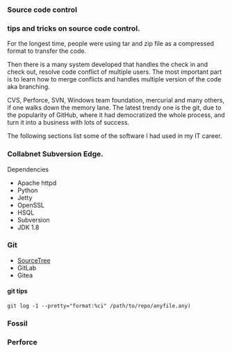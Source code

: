 ### Source code control

### tips and tricks on source code control.
For the longest time, people were using tar and zip file as a compressed format to transfer the code.  

Then there is a many system developed that handles the check in and check out, resolve code conflict of multiple users.  The most important part is to learn how 
to merge conflicts and handles multiple version of the code aka branching.

CVS, Perforce, SVN, Windows team foundation, mercurial and many others, if one walks down the memory lane. 
The latest trendy one is the git, due to the popularity of GitHub, where it had democratized the whole process, and turn it into a business with lots of success.

The following sections list some of the software I had used in my IT career.

### Collabnet Subversion Edge.  

Dependencies

* Apache httpd
* Python 
* Jetty
* OpenSSL
* HSQL
* Subversion
* JDK 1.8

### Git
* [SourceTree](https://www.sourcetreeapp.com/) 
* GitLab 
* Gitea 


#### git tips
```
git log -1 --pretty="format:%ci" /path/to/repo/anyfile.any)
```

### Fossil
 

### Perforce

